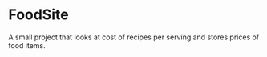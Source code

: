 # FoodSite

A small project that looks at cost of recipes per serving and stores prices of food items.

